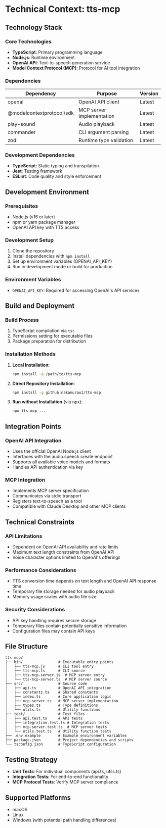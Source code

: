# Technical Context: tts-mcp

## Technology Stack

### Core Technologies
- **TypeScript**: Primary programming language
- **Node.js**: Runtime environment
- **OpenAI API**: Text-to-speech generation service
- **Model Context Protocol (MCP)**: Protocol for AI tool integration

### Dependencies
| Dependency | Purpose | Version |
|------------|---------|---------|
| openai | OpenAI API client | Latest |
| @modelcontextprotocol/sdk | MCP server implementation | Latest |
| play-sound | Audio playback | Latest |
| commander | CLI argument parsing | Latest |
| zod | Runtime type validation | Latest |

### Development Dependencies
- **TypeScript**: Static typing and transpilation
- **Jest**: Testing framework
- **ESLint**: Code quality and style enforcement

## Development Environment

### Prerequisites
- Node.js (v16 or later)
- npm or yarn package manager
- OpenAI API key with TTS access

### Development Setup
1. Clone the repository
2. Install dependencies with `npm install`
3. Set up environment variables (OPENAI_API_KEY)
4. Run in development mode or build for production

### Environment Variables
- `OPENAI_API_KEY`: Required for accessing OpenAI's API services

## Build and Deployment

### Build Process
1. TypeScript compilation via `tsc`
2. Permissions setting for executable files
3. Package preparation for distribution

### Installation Methods
1. **Local Installation**:
   ```bash
   npm install -g /path/to/tts-mcp
   ```

2. **Direct Repository Installation**:
   ```bash
   npm install -g github:nakamurau1/tts-mcp
   ```

3. **Run without Installation** (via npx):
   ```bash
   npx tts-mcp ...
   ```

## Integration Points

### OpenAI API Integration
- Uses the official OpenAI Node.js client
- Interfaces with the audio.speech.create endpoint
- Supports all available voice models and formats
- Handles API authentication via key

### MCP Integration
- Implements MCP server specification
- Communicates via stdio transport
- Registers text-to-speech as a tool
- Compatible with Claude Desktop and other MCP clients

## Technical Constraints

### API Limitations
- Dependent on OpenAI API availability and rate limits
- Maximum text length constraints from OpenAI API
- Voice character options limited to OpenAI's offerings

### Performance Considerations
- TTS conversion time depends on text length and OpenAI API response time
- Temporary file storage needed for audio playback
- Memory usage scales with audio file size

### Security Considerations
- API key handling requires secure storage
- Temporary files contain potentially sensitive information
- Configuration files may contain API keys

## File Structure
```
tts-mcp/
├── bin/                # Executable entry points
│   ├── tts-mcp.js      # CLI tool entry
│   ├── tts-mcp.ts      # CLI source
│   ├── tts-mcp-server.js  # MCP server entry
│   └── tts-mcp-server.ts  # MCP server source
├── src/                # Source code
│   ├── api.ts          # OpenAI API integration
│   ├── constants.ts    # Shared constants
│   ├── index.ts        # Core application logic
│   ├── mcp-server.ts   # MCP server implementation
│   ├── types.ts        # Type definitions
│   └── utils.ts        # Utility functions
├── test/               # Test files
│   ├── api.test.ts     # API tests
│   ├── integration.test.ts # Integration tests
│   ├── mcp-server.test.ts  # MCP server tests
│   └── utils.test.ts   # Utility function tests
├── .env.example        # Example environment variables
├── package.json        # Project dependencies and scripts
└── tsconfig.json       # TypeScript configuration
```

## Testing Strategy
- **Unit Tests**: For individual components (api.ts, utils.ts)
- **Integration Tests**: For end-to-end functionality
- **MCP Protocol Tests**: Verify MCP server compliance

## Supported Platforms
- macOS
- Linux
- Windows (with potential path handling differences)
